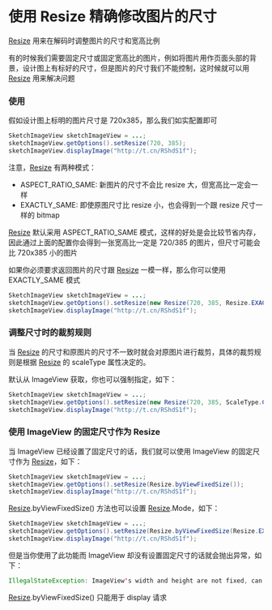# 使用 Resize 精确修改图片的尺寸

[Resize] 用来在解码时调整图片的尺寸和宽高比例

有的时候我们需要固定尺寸或固定宽高比的图片，例如将图片用作页面头部的背景，设计图上有标好的尺寸，但是图片的尺寸我们不能控制，这时候就可以用 [Resize] 用来解决问题

### 使用

假如设计图上标明的图片尺寸是 720x385，那么我们如实配置即可

```java
SketchImageView sketchImageView = ...;
sketchImageView.getOptions().setResize(720, 385);
sketchImageView.displayImage("http://t.cn/RShdS1f");
```

注意，[Resize] 有两种模式：
* ASPECT_RATIO_SAME: 新图片的尺寸不会比 resize 大，但宽高比一定会一样
* EXACTLY_SAME: 即使原图尺寸比 resize 小，也会得到一个跟 resize 尺寸一样的 bitmap

[Resize] 默认采用 ASPECT_RATIO_SAME 模式，这样的好处是会比较节省内存，因此通过上面的配置你会得到一张宽高比一定是 720/385 的图片，但尺寸可能会比 720x385 小的图片

如果你必须要求返回图片的尺寸跟 [Resize] 一模一样，那么你可以使用 EXACTLY_SAME 模式

```java
SketchImageView sketchImageView = ...;
sketchImageView.getOptions().setResize(new Resize(720, 385, Resize.EXACTLY_SAME));
sketchImageView.displayImage("http://t.cn/RShdS1f");
```

### 调整尺寸时的裁剪规则

当 [Resize] 的尺寸和原图片的尺寸不一致时就会对原图片进行裁剪，具体的裁剪规则是根据 [Resize] 的 scaleType 属性决定的。

默认从 ImageView 获取，你也可以强制指定，如下：

```java
SketchImageView sketchImageView = ...;
sketchImageView.getOptions().setResize(new Resize(720, 385, ScaleType.CENTER_CROP));
sketchImageView.displayImage("http://t.cn/RShdS1f");
```

### 使用 ImageView 的固定尺寸作为 Resize

当 ImageView 已经设置了固定尺寸的话，我们就可以使用 ImageView 的固定尺寸作为 [Resize]，如下：

```java
SketchImageView sketchImageView = ...;
sketchImageView.getOptions().setResize(Resize.byViewFixedSize());
sketchImageView.displayImage("http://t.cn/RShdS1f");
```

[Resize].byViewFixedSize() 方法也可以设置 [Resize].Mode，如下：

```java
SketchImageView sketchImageView = ...;
sketchImageView.getOptions().setResize(Resize.byViewFixedSize(Resize.EXACTLY_SAME));
sketchImageView.displayImage("http://t.cn/RShdS1f");
```

但是当你使用了此功能而 ImageView 却没有设置固定尺寸的话就会抛出异常，如下：

```java
IllegalStateException: ImageView's width and height are not fixed, can not be applied with the Resize.byViewFixedSize() function
```

[Resize].byViewFixedSize() 只能用于 display 请求

[Resize]: ../../sketch/src/main/java/com/github/panpf/sketch/request/Resize.java
